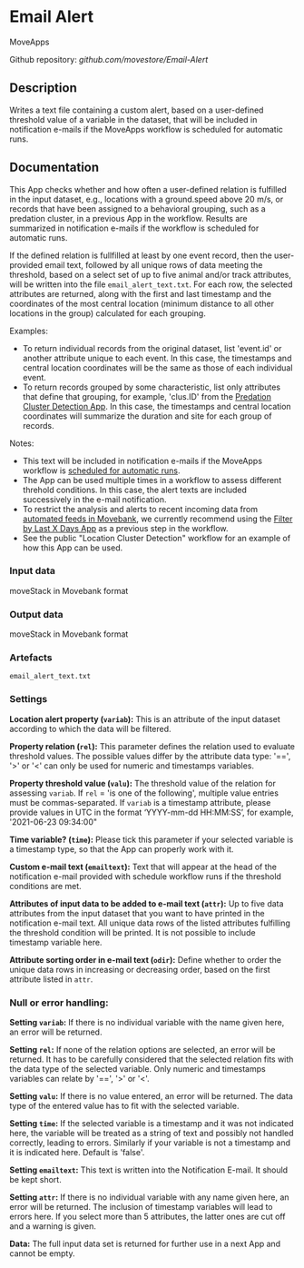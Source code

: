 # Email Alert
MoveApps

Github repository: *github.com/movestore/Email-Alert*

## Description
Writes a text file containing a custom alert, based on a user-defined threshold value of a variable in the dataset, that will be included in notification e-mails if the MoveApps workflow is scheduled for automatic runs.

## Documentation
This App checks whether and how often a user-defined relation is fulfilled in the input dataset, e.g., locations with a ground.speed above 20 m/s, or records that have been assigned to a behavioral grouping, such as a predation cluster, in a previous App in the workflow. Results are summarized in notification e-mails if the workflow is scheduled for automatic runs.

If the defined relation is fullfilled at least by one event record, then the user-provided email text, followed by all unique rows of data meeting the threshold, based on a select set of up to five animal and/or track attributes, will be written into the file `email_alert_text.txt`. For each row, the selected attributes are returned, along with the first and last timestamp and the coordinates of the most central location (minimum distance to all other locations in the group) calculated for each grouping. 

Examples:
* To return individual records from the original dataset, list 'event.id' or another attribute unique to each event. In this case, the timestamps and central location coordinates will be the same as those of each individual event. 
* To return records grouped by some characteristic, list only attributes that define that grouping, for example, 'clus.ID' from the [Predation Cluster Detection App](https://www.moveapps.org/apps/browser/6ffc4b69-eebe-47dc-bb10-04ea0abaaf2b). In this case, the timestamps and central location coordinates will summarize the duration and site for each group of records.

Notes:
* This text will be included in notification e-mails if the MoveApps workflow is [scheduled for automatic runs](https://docs.moveapps.org/#/scheduled_runs). 
* The App can be used multiple times in a workflow to assess different threhold conditions. In this case, the alert texts are included successively in the e-mail notification. 
* To restrict the analysis and alerts to recent incoming data from [automated feeds in Movebank](https://www.movebank.org/cms/movebank-content/live-data-feeds), we currently recommend using the [Filter by Last X Days App](https://www.moveapps.org/apps/browser/861808be-fb15-4e03-af3d-533642ec797e) as a previous step in the workflow.  
* See the public "Location Cluster Detection" workflow for an example of how this App can be used.

### Input data
moveStack in Movebank format

### Output data
moveStack in Movebank format

### Artefacts
`email_alert_text.txt` 

### Settings
**Location alert property (`variab`):** This is an attribute of the input dataset according to which the data will be filtered.

**Property relation (`rel`):** This parameter defines the relation used to evaluate threshold values. The possible values differ by the attribute data type: '==', '>' or '<' can only be used for numeric and timestamps variables.

**Property threshold value (`valu`):** The threshold value of the relation for assessing `variab`. If `rel` = 'is one of the following', multiple value entries must be commas-separated. If `variab` is a timestamp attribute, please provide values in UTC in the format ‘YYYY-mm-dd HH:MM:SS’, for example, '2021-06-23 09:34:00"

**Time variable? (`time`):** Please tick this parameter if your selected variable is a timestamp type, so that the App can properly work with it.

**Custom e-mail text (`emailtext`):** Text that will appear at the head of the notification e-mail provided with schedule workflow runs if the threshold conditions are met.

**Attributes of input data to be added to e-mail text (`attr`):** Up to five data attributes from the input dataset that you want to have printed in the notification e-mail text. All unique data rows of the listed attributes fulfilling the threshold condition will be printed. It is not possible to include timestamp variable here.

**Attribute sorting order in e-mail text (`odir`):** Define whether to order the unique data rows in increasing or decreasing order, based on the first attribute listed in `attr`.

### Null or error handling:
**Setting `variab`:** If there is no individual variable with the name given here, an error will be returned.

**Setting `rel`:** If none of the relation options are selected, an error will be returned. It has to be carefully considered that the selected relation fits with the data type of the selected variable. Only numeric and timestamps variables can relate by '==', '>' or '<'.

**Setting `valu`:** If there is no value entered, an error will be returned. The data type of the entered value has to fit with the selected variable.

**Setting `time`:** If the selected variable is a timestamp and it was not indicated here, the variable will be treated as a string of text and possibly not handled correctly, leading to errors. Similarly if your variable is not a timestamp and it is indicated here. Default is 'false'.

**Setting `emailtext`:** This text is written into the Notification E-mail. It should be kept short.

**Setting `attr`:** If there is no individual variable with any name given here, an error will be returned. The inclusion of timestamp variables will lead to errors here. If you select more than 5 attributes, the latter ones are cut off and a warning is given.

**Data:** The full input data set is returned for further use in a next App and cannot be empty.
